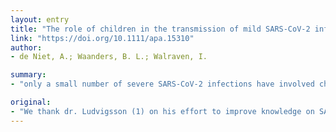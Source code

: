 ```yaml
---
layout: entry
title: "The role of children in the transmission of mild SARS-CoV-2 infection"
link: "https://doi.org/10.1111/apa.15310"
author:
- de Niet, A.; Waanders, B. L.; Walraven, I.

summary:
- "only a small number of severe SARS-CoV-2 infections have involved children. The huge age disparity in disease severity might be one of the most stringent fundamental knowledge gaps. We thank dr. Ludvigsson (1) on his effort to improve knowledge on the spread of the disease. Only a few small numbers of severe infections involve children, according to the CDC. There is a huge age gap in knowledge gaps in the knowledge gap. A large number of children have been exposed to the disease in children a handful of severe infection have involved SARS CoV-2 infection involved severe infection."

original:
- "We thank dr. Ludvigsson (1) on his effort to improve knowledge on SARS-CoV-2 infection in children. In trying to understand the spread of the disease, one of the most notable features is that only a small number of severe SARS-CoV-2 infections have involved children. The huge age disparity in disease severity might be one of the most stringent fundamental knowledge gaps."
---
```


